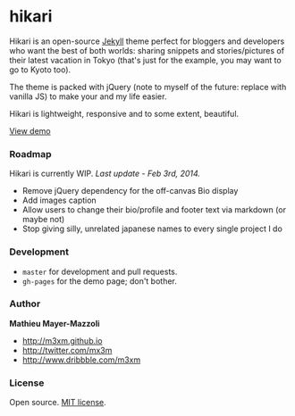# hikari

Hikari is an open-source [Jekyll](http://jekyllrb.com) theme perfect for bloggers and developers who want the best of both worlds: sharing snippets and stories/pictures of their latest vacation in Tokyo (that's just for the example, you may want to go to Kyoto too). 

The theme is packed with jQuery (note to myself of the future: replace with vanilla JS) to make your and my life easier. 

Hikari is lightweight, responsive and to some extent, beautiful. 

[View demo](http://m3xm.github.io/hikari-for-Jekyll)

### Roadmap

Hikari is currently WIP. *Last update - Feb 3rd, 2014.*

- Remove jQuery dependency for the off-canvas Bio display
- Add images caption
- Allow users to change their bio/profile and footer text via markdown (or maybe not)
- Stop giving silly, unrelated japanese names to every single project I do

### Development

- `master` for development and pull requests.
- `gh-pages` for the demo page; don't bother. 


### Author

**Mathieu Mayer-Mazzoli**
- <http://m3xm.github.io>
- <http://twitter.com/mx3m>
- <http://www.dribbble.com/m3xm>


### License

Open source. [MIT license](http://opensource.org/licenses/MIT).
